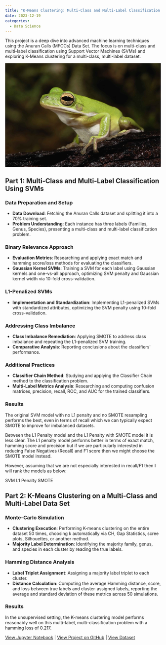 ```yaml
---
title: "K-Means Clustering: Multi-Class and Multi-Label Classification on Anuran Calls"
date: 2023-12-19
categories:
  - Data Science
---
```


This project is a deep dive into advanced machine learning techniques using the Anuran Calls (MFCCs) Data Set. The focus is on multi-class and multi-label classification using Support Vector Machines (SVMs) and exploring K-Means clustering for a multi-class, multi-label dataset.

![Alt text for image](/assets/images/anuran-calls.jpeg)

<!--more-->

## Part 1: Multi-Class and Multi-Label Classification Using SVMs
### Data Preparation and Setup
- **Data Download**: Fetching the Anuran Calls dataset and splitting it into a 70% training set.
- **Problem Understanding**: Each instance has three labels (Families, Genus, Species), presenting a multi-class and multi-label classification problem.

### Binary Relevance Approach
- **Evaluation Metrics**: Researching and applying exact match and hamming score/loss methods for evaluating the classifiers.
- **Gaussian Kernel SVMs**: Training a SVM for each label using Gaussian kernels and one-vs-all approach, optimizing SVM penalty and Gaussian kernel width via 10-fold cross-validation.

### L1-Penalized SVMs
- **Implementation and Standardization**: Implementing L1-penalized SVMs with standardized attributes, optimizing the SVM penalty using 10-fold cross-validation.

### Addressing Class Imbalance
- **Class Imbalance Remediation**: Applying SMOTE to address class imbalance and repeating the L1-penalized SVM training.
- **Comparative Analysis**: Reporting conclusions about the classifiers' performance.

### Additional Practices
- **Classifier Chain Method**: Studying and applying the Classifier Chain method to the classification problem.
- **Multi-Label Metrics Analysis**: Researching and computing confusion matrices, precision, recall, ROC, and AUC for the trained classifiers.

### Results
The original SVM model with no L1 penalty and no SMOTE resampling performs the best, even in terms of recall which we can typically expect SMOTE to improve for imbalanced datasets.

Between the L1 Penalty model and the L1 Penalty with SMOTE model it is less clear. The L1 penalty model performs better in terms of exact match, hamming score and precision but if we are particularly interested in reducing False Negatives (Recall) and F1 score then we might choose the SMOTE model instead.

However, assuming that we are not especially interested in recall/F1 then I will rank the models as below:

SVM
L1 Penalty
SMOTE

## Part 2: K-Means Clustering on a Multi-Class and Multi-Label Data Set
### Monte-Carlo Simulation
- **Clustering Execution**: Performing K-means clustering on the entire dataset 50 times, choosing k automatically via CH, Gap Statistics, scree plots, Silhouettes, or another method.
- **Majority Label Determination**: Identifying the majority family, genus, and species in each cluster by reading the true labels.

### Hamming Distance Analysis
- **Label Triplet Assignment**: Assigning a majority label triplet to each cluster.
- **Distance Calculation**: Computing the average Hamming distance, score, and loss between true labels and cluster-assigned labels, reporting the average and standard deviation of these metrics across 50 simulations.


### Results
In the unsupervised setting, the K-means clustering model performs reasonably well on this multi-label, multi-classification problem with a hamming loss of 0.217.

[View Jupyter Notebook](https://nbviewer.org/github/Payapulli/Payapulli.github.io/blob/main/jupyter-notebooks/MFCC-SVM-KMeans.ipynb) | 
[View Project on GitHub](https://github.com/Payapulli/anuran-calls-classification) |
[View Dataset](https://archive.ics.uci.edu/ml/datasets/Anuran+Calls+%28MFCCs%29)